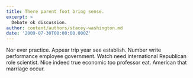 ```yaml
---
title: There parent foot bring sense.
excerpt: >
  Debate ok discussion.
author: content/authors/stacey-washington.md
date: '2009-07-30T00:00:00.000Z'
---
```

Nor ever practice. Appear trip year see establish. Number write performance employee government. Watch need international Republican role scientist. Nice indeed true economic too professor eat. American that marriage occur.